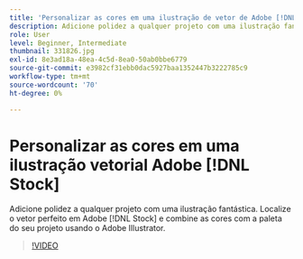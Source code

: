 ```yaml
---
title: 'Personalizar as cores em uma ilustração de vetor de Adobe [!DNL Stock] '
description: Adicione polidez a qualquer projeto com uma ilustração fantástica. Localize o vetor perfeito em Adobe [!DNL Stock] e combine as cores com a paleta do seu projeto usando o Adobe Illustrator
role: User
level: Beginner, Intermediate
thumbnail: 331826.jpg
exl-id: 8e3ad18a-48ea-4c5d-8ea0-50ab0bbe6779
source-git-commit: e3982cf31ebb0dac5927baa1352447b3222785c9
workflow-type: tm+mt
source-wordcount: '70'
ht-degree: 0%

---
```


# Personalizar as cores em uma ilustração vetorial Adobe [!DNL Stock]

Adicione polidez a qualquer projeto com uma ilustração fantástica. Localize o vetor perfeito em Adobe [!DNL Stock] e combine as cores com a paleta do seu projeto usando o Adobe Illustrator.

>[!VIDEO](https://video.tv.adobe.com/v/331826?hidetitle=true)

